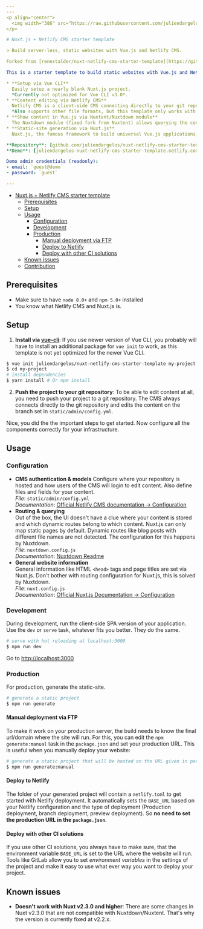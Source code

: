 ```yaml
---
---
<p align="center">
  <img width="386" src="https://raw.githubusercontent.com/juliendargelos/nuxt-netlify-cms-starter-template/master/docs/nuxt-netlify.svg?sanitize=true" alt="Nuxt Netlify Logo" />
</p>

# Nuxt.js + Netlify CMS starter template

> Build server-less, static websites with Vue.js and Netlify CMS.

Forked from [renestalder/nuxt-netlify-cms-starter-template](https://github.com/renestalder/nuxt-netlify-cms-starter-template).

This is a starter template to build static websites with Vue.js and Netlify CMS, based on Nuxt v1.x. What it covers:

* **Setup via Vue CLI**
  Easily setup a nearly blank Nuxt.js project.  
  *Currently not optimized for Vue CLI v3.0*.
* **Content editing via Netlify CMS**
  Netlify CMS is a client-side CMS connecting directly to your git repository to edit markdown files.  
  *Also supports other file formats, but this template only works with the default, frontmatter markdown format.*
* **Show content in Vue.js via Nuxtent/Nuxtdown module**
  The Nuxtdown module (fixed fork from Nuxtent) allows querying the content and show in the UI.
* **Static-site generation via Nuxt.js**
  Nuxt.js, the famous framework to build universal Vue.js applications, generates a static-site.

**Repository**: [github.com/juliendargelos/nuxt-netlify-cms-starter-template](https://github.com/juliendargelos/nuxt-netlify-cms-starter-template)<br>
**Demo**: [juliendargelos-nuxt-netlify-cms-starter-template.netlify.com](https://juliendargelos-nuxt-netlify-cms-starter-template.netlify.com)

Demo admin credentials (readonly):
- email: `guest@demo`
- password: `guest`

---
```


<!-- TOC -->

- [Nuxt.js + Netlify CMS starter template](#nuxtjs--netlify-cms-starter-template)
    - [Prerequisites](#prerequisites)
    - [Setup](#setup)
    - [Usage](#usage)
        - [Configuration](#configuration)
        - [Development](#development)
        - [Production](#production)
            - [Manual deployment via FTP](#manual-deployment-via-ftp)
            - [Deploy to Netlify](#deploy-to-netlify)
            - [Deploy with other CI solutions](#deploy-with-other-ci-solutions)
    - [Known issues](#known-issues)
    - [Contribution](#contribution)

<!-- /TOC -->

## Prerequisites

* Make sure to have `node 8.0+` and `npm 5.0+` installed
* You know what Netlify CMS and Nuxt.js is.

## Setup

1. **Install via [vue-cli](https://github.com/vuejs/vue-cli)**: If you use newer version of Vue CLI, you probably will have to install an additional package for `vue init` to work, as this template is not yet optimized for the newer Vue CLI.

``` bash
$ vue init juliendargelos/nuxt-netlify-cms-starter-template my-project  
$ cd my-project                  
# install dependencies
$ yarn install # Or npm install
```

2. **Push the project to your git repository**: To be able to edit content at all, you need to push your project to a git repository. The CMS always connects directly to the git repository and edits the content on the branch set in `static/admin/config.yml`.

Nice, you did the the important steps to get started. Now configure all the components correctly for your infrastructure.

## Usage

### Configuration

* **CMS authentication & models**
  Configure where your repository is hosted and how users of the CMS will login to edit content. Also define files and fields for your content.    
  *File*: `static/admin/config.yml`  
  *Documentation*: [Official Netlify CMS documentation -> Configuration][netlifydocs-configuration]
* **Routing & querying**  
  Out of the box, the UI doesn't have a clue where your content is stored and which dynamic routes belong to which content. Nuxt.js can only map static pages by default. Dynamic routes like blog posts with different file names are not detected. The configuration for this happens by Nuxtdown.  
  *File*: `nuxtdown.config.js`  
  *Documentation*: [Nuxtdown Readme][nuxtdownreadme]
* **General website information**  
  General information like HTML `<head>` tags and page titles are set via Nuxt.js. Don't bother with routing configuration for Nuxt.js, this is solved by Nuxtdown.  
  *File*: `nuxt.config.js`  
  *Documentation*: [Official Nuxt.js Documentation -> Configuration][nuxtconfig]

### Development

During development, run the client-side SPA version of your application. Use the `dev` or `serve` task, whatever fits you better. They do the same.

``` bash
# serve with hot reloading at localhost:3000
$ npm run dev
```

Go to [http://localhost:3000](http://localhost:3000)

### Production

For production, generate the static-site.

``` bash
# generate a static project
$ npm run generate
```

#### Manual deployment via FTP

To make it work on your production server, the build needs to know the final url/domain where the site will run. For this, you can edit the `npm generate:manual` task in the `package.json` and set your production URL. This is useful when you manually deploy your website:

```bash
# generate a static project that will be hosted on the URL given in package.json
$ npm run generate:manual
```

#### Deploy to Netlify

The folder of your generated project will contain a  `netlify.toml` to get started with Netlify deployment. It automatically sets the `BASE_URL` based on your Netlify configuration and the type of deployment (Production deployment, branch deployment, preview deployment). So **no need to set the production URL in the `package.json`**.

#### Deploy with other CI solutions

If you use other CI solutions, you always have to make sure, that the environment variable `BASE_URL` is set to the URL where the website will run. Tools like GitLab allow you to set *environment variables* in the settings of the project and make it easy to use what ever way you want to deploy your project.

## Known issues

* **Doesn't work with Nuxt v2.3.0 and higher**: There are some changes in Nuxt v2.3.0 that are not compatible with Nuxtdown/Nuxtent. That's why the version is currently fixed at v2.2.x.

[contributing]: https://github.com/juliendargelos/nuxt-netlify-cms-starter-template/blob/master/CONTRIBUTING.md
[netlifydocs-configuration]: https://www.netlifycms.org/docs/configuration-options/
[nuxtdownreadme]: https://github.com/joostdecock/nuxtdown-module/blob/master/README.md
[nuxtconfig]: https://nuxtjs.org/guide/configuration

